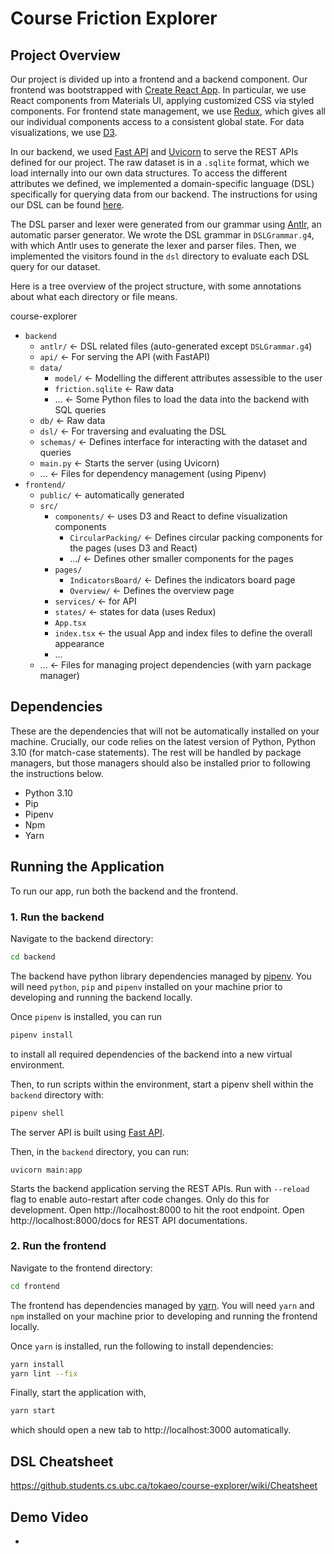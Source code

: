# Course Friction Explorer

## Project Overview

Our project is divided up into a frontend and a backend component. 
Our frontend was bootstrapped with [Create React App](https://github.com/facebook/create-react-app). In particular, we use React components from Materials UI, applying customized CSS via styled components. For frontend state management, we use [Redux](https://redux.js.org/), which gives all our individual components access to a consistent global state. For data visualizations, we use [D3](https://d3js.org/).


In our backend, we used [Fast API](https://fastapi.tiangolo.com/) and [Uvicorn](https://www.uvicorn.org/) to serve the REST APIs defined for our project. 
The raw dataset is in a `.sqlite` format, which we load internally into our own data structures. 
To access the different attributes we defined, we implemented a domain-specific language (DSL) specifically for querying data from our backend. 
The instructions for using our DSL can be found [here](https://github.students.cs.ubc.ca/tokaeo/course-explorer/wiki/Cheatsheet).

The DSL parser and lexer were generated from our grammar using [Antlr](https://www.antlr.org/), an automatic parser generator. 
We wrote the DSL grammar in `DSLGrammar.g4`, with which Antlr uses to generate the lexer and parser files.
Then, we implemented the visitors found in the `dsl` directory to evaluate each DSL query for our dataset.


Here is a tree overview of the project structure, with some annotations about what each directory or file means.

course-explorer
- `backend`
  - `antlr/` ← DSL related files (auto-generated except `DSLGrammar.g4`)
  - `api/` ← For serving the API (with FastAPI)
  - `data/`
    - `model/` ← Modelling the different attributes assessible to the user
    - `friction.sqlite` ← Raw data
    - ... ← Some Python files to load the data into the backend with SQL queries
  - `db/` ← Raw data
  - `dsl/` ← For traversing and evaluating the DSL
  - `schemas/` ←  Defines interface for interacting with the dataset and queries
  - `main.py` ← Starts the server (using Uvicorn)
  - ... ← Files for dependency management (using Pipenv)
- `frontend/`
  - `public/`  ← automatically generated
  - `src/`
    - `components/` ← uses D3 and React to define visualization components
      - `CircularPacking/` ← Defines circular packing components for the pages (uses D3 and React)
      - .../ ← Defines other smaller components for the pages
    - `pages/`
      - `IndicatorsBoard/` ← Defines the indicators board page
      - `Overview/` ← Defines the overview page
    - `services/` ← for API
    - `states/` ← states for data (uses Redux)
    - `App.tsx`
    - `index.tsx` ← the usual App and index files to define the overall appearance
    - ...
  - ... ← Files for managing project dependencies (with yarn package manager)
  
## Dependencies

These are the dependencies that will not be automatically installed on your machine. Crucially, our code relies on the latest version of Python, Python 3.10 (for match-case statements). The rest will be handled by package managers, but those managers should also be installed prior to following the instructions below.

- Python 3.10
- Pip
- Pipenv
- Npm
- Yarn

## Running the Application
To run our app, run both the backend and the frontend.

### 1. Run the backend

Navigate to the backend directory:
```bash
cd backend
```
The backend have python library dependencies managed by
[pipenv](https://pipenv-fork.readthedocs.io/en/latest/). 
You will need `python`, `pip` and `pipenv` installed on your machine prior to 
developing and running the backend locally.

Once `pipenv` is installed, you can run
```bash
pipenv install
```
to install all required dependencies of the backend into a new virtual environment.

Then, to run scripts within the environment, start a pipenv shell within the `backend` directory with:
```bash
pipenv shell
```

The server API is built using [Fast API](https://fastapi.tiangolo.com/).

Then, in the `backend` directory, you can run:

```uvicorn main:app```

Starts the backend application serving the REST APIs. Run with `--reload` flag to enable auto-restart after code changes. Only do this for development.
Open http://localhost:8000 to hit the root endpoint.
Open http://localhost:8000/docs for REST API documentations.


### 2. Run the frontend

Navigate to the frontend directory:
```bash
cd frontend
```

The frontend has dependencies managed by
[yarn](https://classic.yarnpkg.com/en/docs/getting-started).
You will need `yarn` and `npm` installed on your machine prior to 
developing and running the frontend locally.

Once `yarn` is installed, run the following to install dependencies:
```bash
yarn install
yarn lint --fix
```

Finally, start the application with,
```bash
yarn start
```
which should open a new tab to http://localhost:3000 automatically.

## DSL Cheatsheet

https://github.students.cs.ubc.ca/tokaeo/course-explorer/wiki/Cheatsheet

## Demo Video

- 